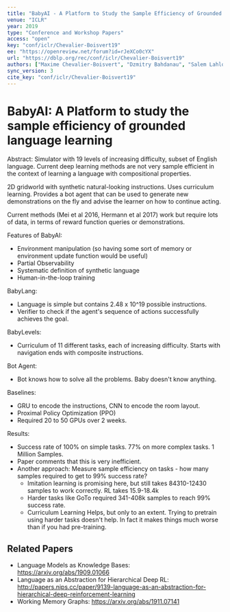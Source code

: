 ```yaml
---
title: "BabyAI - A Platform to Study the Sample Efficiency of Grounded Language Learning."
venue: "ICLR"
year: 2019
type: "Conference and Workshop Papers"
access: "open"
key: "conf/iclr/Chevalier-Boisvert19"
ee: "https://openreview.net/forum?id=rJeXCo0cYX"
url: "https://dblp.org/rec/conf/iclr/Chevalier-Boisvert19"
authors: ["Maxime Chevalier-Boisvert", "Dzmitry Bahdanau", "Salem Lahlou", "Lucas Willems", "Chitwan Saharia", "Thien Huu Nguyen", "Yoshua Bengio"]
sync_version: 3
cite_key: "conf/iclr/Chevalier-Boisvert19"
---
```

# BabyAI: A Platform to study the sample efficiency of grounded language learning

Abstract: Simulator with 19 levels of increasing difficulty, subset of English language.
Current deep learning methods are not very sample efficient in the context of learning a language
with compositional properties.

2D gridworld with synthetic natural-looking instructions. Uses curriculum learning. Provides
a bot agent that can be used to generate new demonstrations on the fly and advise the learner on
how to continue acting.

Current methods (Mei et al 2016, Hermann et al 2017) work but require lots of data, in terms of reward
function queries or demonstrations.

Features of BabyAI:
 - Environment manipulation (so having some sort of memory or environment update function would be useful)
 - Partial Observability
 - Systematic definition of synthetic language
 - Human-in-the-loop training


BabyLang:
 - Language is simple but contains 2.48 x 10^19 possible instructions.
 - Verifier to check if the agent's sequence of actions successfully achieves the goal.

BabyLevels:
 - Curriculum of 11 different tasks, each of increasing difficulty. Starts with navigation
   ends with composite instructions.

Bot Agent:
 - Bot knows how to solve all the problems. Baby doesn't know anything.


Baselines:
 - GRU to encode the instructions, CNN to encode the room layout.
 - Proximal Policy Optimization (PPO)
 - Required 20 to 50 GPUs over 2 weeks.

Results:
 - Success rate of 100% on simple tasks. 77% on more complex tasks. 1 Million Samples.
 - Paper comments that this is very inefficient.
 - Another approach: Measure sample efficiency on tasks - how many samples required to get to 99% success rate?
   - Imitation learning is promising here, but still takes 84310-12430 samples to work correctly. RL takes 15.9-18.4k
   - Harder tasks like GoTo required 341-408k samples to reach 99% success rate.
   - Curriculum Learning Helps, but only to an extent. Trying to pretrain using harder tasks doesn't help.
     In fact it makes things much worse than if you had pre-training.

## Related Papers

 - Language Models as Knowledge Bases: https://arxiv.org/abs/1909.01066
 - Language as an Abstraction for Hierarchical Deep RL: http://papers.nips.cc/paper/9139-language-as-an-abstraction-for-hierarchical-deep-reinforcement-learning
 - Working Memory Graphs: https://arxiv.org/abs/1911.07141
